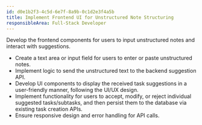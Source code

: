 ```yaml
---
id: d0e1b2f3-4c5d-6e7f-8a9b-0c1d2e3f4a5b
title: Implement Frontend UI for Unstructured Note Structuring
responsibleArea: Full-Stack Developer
---
```

Develop the frontend components for users to input unstructured notes and interact with suggestions.
*   Create a text area or input field for users to enter or paste unstructured notes.
*   Implement logic to send the unstructured text to the backend suggestion API.
*   Develop UI components to display the received task suggestions in a user-friendly manner, following the UI/UX design.
*   Implement functionality for users to accept, modify, or reject individual suggested tasks/subtasks, and then persist them to the database via existing task creation APIs.
*   Ensure responsive design and error handling for API calls.